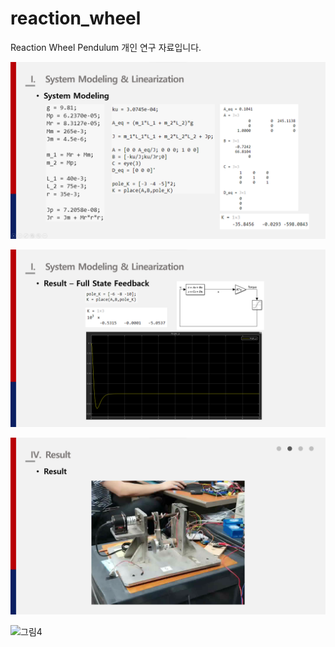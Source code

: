 # reaction_wheel

Reaction Wheel Pendulum 개인 연구 자료입니다.

![그림1](/reaction_wheel/pictures/1.png)

![그림2](/reaction_wheel/pictures/2.png)

![그림3](/reaction_wheel/pictures/3.png)

![그림4](/reaction_wheel/pictures/result.gif)